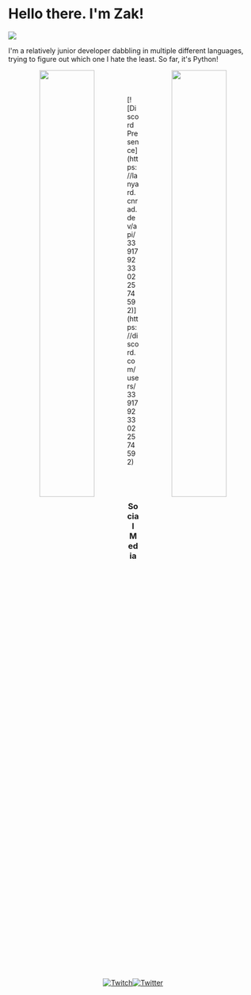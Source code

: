 # Hello there. I'm Zak!
![](https://visitor-badge.glitch.me/badge?page_id=iCallH4x)

I'm a relatively junior developer dabbling in multiple different languages, trying to figure out which one I hate the least. So far, it's Python!

<div align="center">
  <div>
    <img width="47%"align="left" src="https://github-readme-stats.vercel.app/api?username=iCallH4x&show_icons=true&theme=transparent">
  </div>
  <div>
    <img width="47%" align="right" src="https://lastfm-recently-played.vercel.app/api?user=zak-ando">
  </div>
 
</div>
<br><br><br>
<div align="left">
[![Discord Presence](https://lanyard.cnrad.dev/api/339179233022574592)](https://discord.com/users/339179233022574592)
</div>

<br><br>
<div align="center">
<h3> Social Media</h3> 
<a href="https://twitch.tv/iCallH4x"><img alt="Twitch" src="https://img.shields.io/badge/iCallH4x-%239146FF.svg?style=for-the-badge&logo=Twitch&logoColor=white"/></a><a href="https://twitter.com/zak_ando"><img alt="Twitter" src="https://img.shields.io/badge/zak_ando-%231DA1F2.svg?style=for-the-badge&logo=Twitter&logoColor=white"/></a><a href="https://discord.gg/qBq2WSsgvv">


